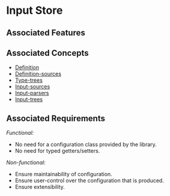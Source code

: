 # Input Store

## Associated Features



## Associated Concepts

- [Definition](../definition/definition.md)
- [Definition-sources](../definition/sources.md)
- [Type-trees](../definition/type-trees.md)
- [Input-sources](../input/sources.md)
- [Input-parsers](../input/parsers.md)
- [Input-trees](../input/trees.md)

## Associated Requirements
_Functional:_
- No need for a configuration class provided by the library.
- No need for typed getters/setters.

_Non-functional:_
- Ensure maintainability of configuration.
- Ensure user-control over the configuration that is produced.
- Ensure extensibility.